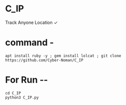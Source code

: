 # C_IP
Track Anyone Location ✓


# command -
``` 
apt install ruby -y ; gem install lolcat ; git clone https://github.com/Cyber-Noman/C_IP
```

# For Run --

```
cd C_IP 
python3 C_IP.py
```
